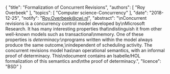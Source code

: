 {
    "title": "Formalization of Concurrent Revisions",
    "authors": [
        "Roy Overbeek"
    ],
    "topics": [
        "Computer science-Concurrency"
    ],
    "date": "2018-12-25",
    "notify": "Roy.Overbeek@cwi.nl",
    "abstract": "\nConcurrent revisions is a concurrency control model developed by\nMicrosoft Research. It has many interesting properties that\ndistinguish it from other well-known models such as transactional\nmemory. One of these properties is <em>determinacy</em>:\nprograms written within the model always produce the same outcome,\nindependent of scheduling activity. The concurrent revisions model has\nan operational semantics, with an informal proof of determinacy. This\ndocument contains an Isabelle/HOL formalization of this semantics and\nthe proof of determinacy.",
    "licence": "BSD"
}
